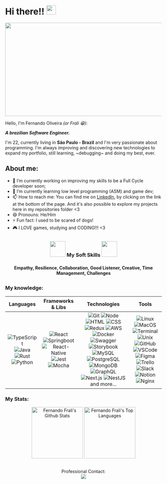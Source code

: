<h1>
  Hi there!!
  <img src="https://media.giphy.com/media/hvRJCLFzcasrR4ia7z/giphy.gif" width="30px"/>
</h1>

<div align="center">
  <img src="https://media.giphy.com/media/L1R1tvI9svkIWwpVYr/giphy.gif" width="600" height="300"/>
</div>


Hello, I'm Fernando Oliveira *(or Frali 😁)*:

<strong>*A brazilian Software Engineer.*</strong>


I'm 22, currently living in <strong>São Paulo - Brazil</strong> and I'm very passionate about programming. I'm always improving and discovering new technologies to expand my portfolio, still learning, ~debugging~ and doing my best, ever.



## About me:

- 🔭 I’m currently working on improving my skills to be a Full Cycle developer soon;
- 🌱 I’m currently learning low level programming (ASM) and game dev;
- 📫 How to reach me: You can find me on [LinkedIn](https://www.linkedin.com/in/fernandofrali/), by clicking on the link at the bottom of the page. And it's also possible to explore my projects here in my repositories folder <3
- 😄 Pronouns: He/Him
- ⚡ Fun fact: I used to be scared of dogs!
- 🎮 I LOVE games, studying and CODING!!! <3

##

<div>
  <h3 align="center">
	  <img src="https://images-wixmp-ed30a86b8c4ca887773594c2.wixmp.com/f/1cc5e3ff-37e5-4b9c-abf4-92304fafa4c9/dcnriu1-03d4b980-9350-42b7-8d98-07088a92ab3c.gif?token=eyJ0eXAiOiJKV1QiLCJhbGciOiJIUzI1NiJ9.eyJzdWIiOiJ1cm46YXBwOjdlMGQxODg5ODIyNjQzNzNhNWYwZDQxNWVhMGQyNmUwIiwiaXNzIjoidXJuOmFwcDo3ZTBkMTg4OTgyMjY0MzczYTVmMGQ0MTVlYTBkMjZlMCIsIm9iaiI6W1t7InBhdGgiOiJcL2ZcLzFjYzVlM2ZmLTM3ZTUtNGI5Yy1hYmY0LTkyMzA0ZmFmYTRjOVwvZGNucml1MS0wM2Q0Yjk4MC05MzUwLTQyYjctOGQ5OC0wNzA4OGE5MmFiM2MuZ2lmIn1dXSwiYXVkIjpbInVybjpzZXJ2aWNlOmZpbGUuZG93bmxvYWQiXX0.AJlZMRUGu5rPFOJxMaqom0fEvY32rCEaee6UBMn4tk4" width="50px" height="50px">
		 My Soft Skills 
		<img src="https://images-wixmp-ed30a86b8c4ca887773594c2.wixmp.com/f/1cc5e3ff-37e5-4b9c-abf4-92304fafa4c9/dcnriu1-03d4b980-9350-42b7-8d98-07088a92ab3c.gif?token=eyJ0eXAiOiJKV1QiLCJhbGciOiJIUzI1NiJ9.eyJzdWIiOiJ1cm46YXBwOjdlMGQxODg5ODIyNjQzNzNhNWYwZDQxNWVhMGQyNmUwIiwiaXNzIjoidXJuOmFwcDo3ZTBkMTg4OTgyMjY0MzczYTVmMGQ0MTVlYTBkMjZlMCIsIm9iaiI6W1t7InBhdGgiOiJcL2ZcLzFjYzVlM2ZmLTM3ZTUtNGI5Yy1hYmY0LTkyMzA0ZmFmYTRjOVwvZGNucml1MS0wM2Q0Yjk4MC05MzUwLTQyYjctOGQ5OC0wNzA4OGE5MmFiM2MuZ2lmIn1dXSwiYXVkIjpbInVybjpzZXJ2aWNlOmZpbGUuZG93bmxvYWQiXX0.AJlZMRUGu5rPFOJxMaqom0fEvY32rCEaee6UBMn4tk4" width="50px" height="50px">
	<h3>
	<h4 align="center">Empathy, Resilience, Collaboration, Good Listener, Creative, Time Management, Challenges<h4>
</div>

##
    
###  My knowledge:

| Languages  | Frameworks & Libs | Technologies | Tools | 
|---|---|---|---|
|<div align="center"><span>![TypeScript][ts-shield] ![Java][java-shield] ![Rust][rust-shield] ![Python][python-shield]</span></div>|<div align="center"><span>![React][react-shield] ![Springboot][springboot-shield] ![React-Native][native-shield] ![Jest][jest-shield] ![Mocha][mocha-shield]</span></div>|<div align="center"><span>![Git][git-shield] ![Node][node-shield] ![HTML][html-shield] ![CSS][css-shield] ![Redux][redux-shield] ![AWS][aws-shield] ![Docker][docker-shield] ![Swagger][swagger-shield] ![Storybook][storybook-shield] ![MySQL][mysql-shield] ![PostgreSQL][postgres-shield] ![MongoDB][mongodb-shield] ![GraphQL][graphql-shield] ![Next.js][next-shield] ![NestJS][nest-shield] and more...</span></div>|<div align="center"><span>![Linux][linux-shield] ![MacOS][macos-shield] ![Terminal][terminal-shield] ![Unix][unix-shield] ![GitHub][github-shield] ![VSCode][vscode-shield] ![Figma][figma-shield] ![Trello][trello-shield] ![Slack][slack-shield] ![Notion][notion-shield] ![Nginx][nginx-shield]</span></div>|
  </details>

  
### My Stats:

<div align="center">
  <a href="https://github.com/FernandoFrali/github-readme-stats"><img height="165em" alt="Fernando Frali's Github Stats" src="https://github-readme-stats.vercel.app/api?username=FernandoFrali&show_icons=true&count_private=true&theme=react&hide_border=true&bg_color=0D1117" /></a>
  <a href="https://github.com/FernandoFrali/github-readme-stats"><img height="165em" alt="Fernando Frali's Top Languages" src="https://github-readme-stats.vercel.app/api/top-langs/?username=FernandoFrali&langs_count=8&count_private=true&layout=compact&theme=react&hide_border=true&bg_color=0D1117"/>
	</a>
</div>

##

<div align="center">
  Professional Contact:
</div>

<div align="center">
  <a href="https://www.linkedin.com/in/fernandofrali/" alt="Linkedin">
    <img src="https://img.shields.io/badge/LinkedIn-000000?style=for-the-badge&logo=linkedin&logoColor=white"/>
  </a>
</div>

		
[react-shield]: https://img.shields.io/badge/-React-00d1f6?logo=react&logoColor=black
[jest-shield]: https://img.shields.io/badge/-Jest-c73b1c?logo=jest&logoColor=white
[mocha-shield]: https://img.shields.io/badge/-Mocha-8c6548?logo=mocha&logoColor=white
[native-shield]: https://img.shields.io/badge/-React%20Native-00d1f6?logo=react&logoColor=black
[js-shield]: https://img.shields.io/badge/-JavaScript-EFD81E?logo=javascript&logoColor=black
[ts-shield]: https://img.shields.io/badge/-TypeScript-2F74C0?logo=typescript&logoColor=white
[python-shield]: https://img.shields.io/badge/-Python-ffd966?logo=python&logoColor=black
[rust-shield]: https://img.shields.io/badge/-Rust-f44336?logo=rust&logoColor=white
[java-shield]: https://img.shields.io/badge/-Java-000000?logo=openjdk&logoColor=white
[git-shield]: https://img.shields.io/badge/-Git-FC4F28?logo=git&logoColor=white
[node-shield]: https://img.shields.io/badge/-Node-7CB73F?logo=node.js&logoColor=white
[html-shield]: https://img.shields.io/badge/-HTML5-DD4C26?logo=html5&logoColor=white
[css-shield]: https://img.shields.io/badge/-CSS3-0168BA?logo=css3&logoColor=white
[redux-shield]: https://img.shields.io/badge/-Redux-7348B6?logo=redux&logoColor=white
[aws-shield]: https://img.shields.io/badge/-AWS-FF9900?logo=amazon&logoColor=black
[docker-shield]: https://img.shields.io/badge/-Docker-129AD4?logo=docker&logoColor=white
[tailwind-shield]: https://img.shields.io/badge/-TailwindCSS-08B0CF?logo=tailwindcss&logoColor=white
[springboot-shield]: https://img.shields.io/badge/-SpringBoot-66CC99?logo=springboot&logoColor=white
[swagger-shield]: https://img.shields.io/badge/-Swagger-77E44A?logo=swagger&logoColor=white
[storybook-shield]: https://img.shields.io/badge/-Storybook-FF4784?logo=storybook&logoColor=white
[mysql-shield]: https://img.shields.io/badge/-MySQL-E48E00?logo=mysql&logoColor=white
[postgres-shield]: https://img.shields.io/badge/-Postgres-32648D?logo=postgresql&logoColor=white
[mongodb-shield]: https://img.shields.io/badge/-MongoDB-10A54D?logo=mongodb&logoColor=white
[graphql-shield]: https://img.shields.io/badge/-GraphQL-DE33A7?logo=graphql&logoColor=white
[next-shield]: https://img.shields.io/badge/-Next.js-black?logo=next.js&logoColor=white
[nest-shield]: https://img.shields.io/badge/-NestJS-e0244e?logo=nestjs&logoColor=white
[linux-shield]: https://img.shields.io/badge/-Linux-black?logo=linux&logoColor=white
[macos-shield]: https://img.shields.io/badge/-MacOS-black?logo=macos&logoColor=white
[terminal-shield]: https://img.shields.io/badge/-Terminal-black?logo=gnubash&logoColor=white
[unix-shield]: https://img.shields.io/badge/-Unix-black?logo=gnubash&logoColor=white
[github-shield]: https://img.shields.io/badge/-GitHub-black?logo=github&logoColor=white
[vscode-shield]: https://img.shields.io/badge/-VSCode-black?logo=visualstudiocode&logoColor=389BF0
[figma-shield]: https://img.shields.io/badge/-Figma-black?logo=figma&logoColor=white
[trello-shield]: https://img.shields.io/badge/-Trello-black?logo=trello&logoColor=0375B9
[notion-shield]: https://img.shields.io/badge/-Notion-black?logo=notion&logoColor=white
[slack-shield]: https://img.shields.io/badge/-Slack-black?logo=slack&logoColor=48124A
[zoom-shield]: https://img.shields.io/badge/-Zoom-black?logo=zoom&logoColor=4499FF
[nginx-shield]: https://img.shields.io/badge/-Nginx-black?logo=nginx&logoColor=4499FF

